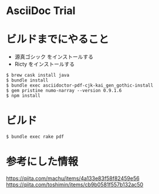 AsciiDoc Trial
==============

# ビルドまでにやること

* 源真ゴシック をインストールする
* Ricty をインストールする

```
$ brew cask install java
$ bundle install
$ bundle exec asciidoctor-pdf-cjk-kai_gen_gothic-install
$ gem pristine numo-narray --version 0.9.1.6
$ npm install
```

# ビルド

```
$ bundle exec rake pdf
```

# 参考にした情報

https://qiita.com/machu/items/4a133e83f58f82459e56
https://qiita.com/toshimin/items/cb9b0581f557b132ac50
